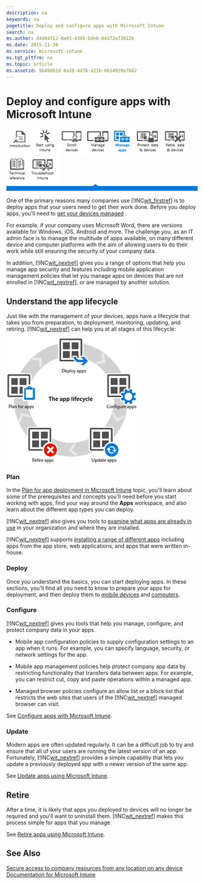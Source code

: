 ```yaml
---
description: na
keywords: na
pagetitle: Deploy and configure apps with Microsoft Intune
search: na
ms.author: d4484712-0a03-4345-bdeb-64372a73012b
ms.date: 2015-11-20
ms.service: microsoft-intune
ms.tgt_pltfrm: na
ms.topic: article
ms.assetid: 5b49d81d-8a28-4d78-a21b-6614920a7b82
---
```

# Deploy and configure apps with Microsoft Intune
![](../Image/Nav_Icons/WIT_Tile_W_Overview.png)![](../Image/Nav_Icons/WIT_Tile_W_GetStarted.png)![](../Image/Nav_Icons/WIT_Tile_W_EnrollDevices.png)![](../Image/Nav_Icons/WIT_Tile_W_ManageDevices.png)![](../Image/Nav_Icons/WIT_Tile_W_ManageAppsHighlight.png)![](../Image/Nav_Icons/WIT_Tile_W_ProtectResources.png)![](../Image/Nav_Icons/WIT_Tile_W_RetireData.png)![](../Image/Nav_Icons/WIT_Tile_W_TechnicalReference.png)![](../Image/Nav_Icons/WIT_Tile_W_Troubleshooting.png)
![](../Image/Nav_Icons/WIT_Banner_ManageApps.png)

One of the primary reasons many companies use [!INC[wit_firstref](../Token/wit_firstref_md.md)] is to deploy apps that your users need to get their work done. Before you deploy apps, you'll need to  [get your devices managed](https://technet.microsoft.com/library/dn646962.aspx) .

For example, if your company uses Microsoft Word, there are versions available for Windows, iOS, Android and more. The challenge you, as an IT admin face is to manage the multitude of apps available, on many different device and computer platforms with the aim of allowing users to do their work while still ensuring the security of your company data.

In addition, [!INC[wit_nextref](../Token/wit_nextref_md.md)] gives you a range of options that help you  manage app security and features including mobile application management policies that let you manage apps on devices that are not enrolled in  [!INC[wit_nextref](../Token/wit_nextref_md.md)], or are managed by another solution.

## Understand the app lifecycle
Just like with the management of your devices, apps have a lifecycle that takes you from preparation, to deployment, monitoring, updating, and retiring. [!INC[wit_nextref](../Token/wit_nextref_md.md)] can help you at all stages of this lifecycle:

![](../Image/App_Lifecycle.png)

### Plan
In the [Plan for app deployment in Microsoft Intune](../Topic/Plan_for_app_deployment_in_Microsoft_Intune.md) topic, you'll learn about some of the prerequisites and concepts you'll need before you start working with apps, find your way around the **Apps** workspace, and also learn about the different app types you can deploy.

[!INC[wit_nextref](../Token/wit_nextref_md.md)] also gives you tools to [examine what apps are already in use](https://technet.microsoft.com/en-us/library/jj733634.aspx) in your organization and where they are installed.

[!INC[wit_nextref](../Token/wit_nextref_md.md)] supports [installing a range of different apps](https://technet.microsoft.com/en-us/library/dn646955.aspx) including apps from the app store, web applications, and apps that were written in-house.

### Deploy
Once you understand the basics, you can start deploying apps. In these sections, you'll find all you need to know to prepare your apps for deployment, and then deploy them to [mobile devices](https://technet.microsoft.com/library/dn646972.aspx) and [computers](https://technet.microsoft.com/library/dn646961.aspx).

### Configure
[!INC[wit_nextref](../Token/wit_nextref_md.md)] gives you tools that help you manage, configure, and protect company data in your apps.

- Mobile app configuration policies to supply configuration settings to an app when it runs. For example, you can specify language, security, or network settings for the app.

- Mobile app management policies help protect company app data by restricting functionality that transfers data between apps. For example, you can restrict cut, copy and paste operations within a managed app.

- Managed browser policies configure an allow list or a block list that restricts the web sites that users of the [!INC[wit_nextref](../Token/wit_nextref_md.md)] managed browser can visit.

See [Configure apps with Microsoft Intune](../Topic/Configure_apps_with_Microsoft_Intune.md).

### Update
Modern apps are often updated regularly. It can be a difficult job to try and ensure that all of your users are running the latest version of an app. Fortunately, [!INC[wit_nextref](../Token/wit_nextref_md.md)] provides a simple capability that lets you update a previously deployed app with a newer version of the same app.

See [Update apps using Microsoft Intune](../Topic/Update_apps_using_Microsoft_Intune.md).

## Retire
After a time, it is likely that apps you deployed to devices will no longer be required and you'll want to uninstall them. [!INC[wit_nextref](../Token/wit_nextref_md.md)] makes this process simple for apps that you manage.

See [Retire apps using Microsoft Intune](../Topic/Retire_apps_using_Microsoft_Intune.md).

## See Also
[Secure access to company resources from any location on any device](https://technet.microsoft.com/en-us/library/dn550982.aspx)
[Documentation for Microsoft Intune](../Topic/Documentation_for_Microsoft_Intune.md)

